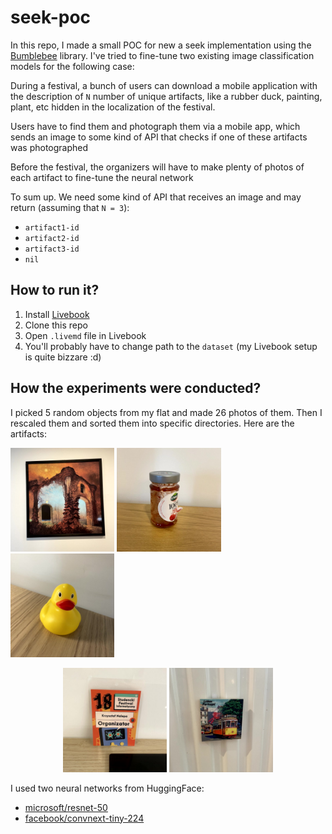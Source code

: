 # seek-poc
In this repo, I made a small POC for new a seek implementation using the [Bumblebee](https://github.com/elixir-nx/bumblebee) library. I've tried to fine-tune two existing image classification models for the following case:

During a festival, a bunch of users can download a mobile application with the description of `N` number of unique artifacts, like a rubber duck, painting, plant, etc hidden in the localization of the festival.

Users have to find them and photograph them via a mobile app, which sends an image to some kind of API that checks if one of these artifacts was photographed

Before the festival, the organizers will have to make plenty of photos of each artifact to fine-tune the neural network

To sum up. We need some kind of API that receives an image and may return (assuming that `N = 3`):

- `artifact1-id`
- `artifact2-id`
- `artifact3-id`
- `nil`

## How to run it?
1. Install [Livebook](https://livebook.dev/)
2. Clone this repo
3. Open `.livemd` file in Livebook
4. You'll probably have to change path to the `dataset` (my Livebook setup is quite bizzare :d)

## How the experiments were conducted?

I picked 5 random objects from my flat and made 26 photos of them. Then I rescaled them and sorted them into specific directories. Here are the artifacts:

<img width="33%" src="https://github.com/kraleppa/seek-poc/blob/main/dataset/0/IMG_3600.jpg"> </img>
<img width="33%" src="https://github.com/kraleppa/seek-poc/blob/main/dataset/1/IMG_3548.jpg"> </img>
<img width="33%" src="https://github.com/kraleppa/seek-poc/blob/main/dataset/2/IMG_3522.jpg"></img>
<p align="center">
  <img width="33%" src="https://github.com/kraleppa/seek-poc/blob/main/dataset/3/IMG_3574.jpg"> </img>
  <img width="33%" src="https://github.com/kraleppa/seek-poc/blob/main/dataset/4/IMG_3626.jpg"></img>
</p>

I used two neural networks from HuggingFace:
- [microsoft/resnet-50](https://huggingface.co/microsoft/resnet-50)
- [facebook/convnext-tiny-224](https://huggingface.co/facebook/convnext-tiny-224)






